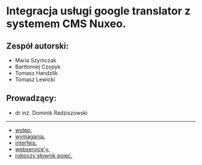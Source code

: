 # Integracja usługi google translator z systemem CMS Nuxeo. #



## Zespół autorski: ##

  * Maria Szymczak
  * Bartłomiej Czopyk
  * Tomasz Handzlik
  * Tomasz Lewicki

## Prowadzący: ##

  * dr inż. Dominik Radziszowski


---


  * [wstęp.](http://code.google.com/p/iosr-nuxeo/wiki/Wstep)
  * [wymagania.](http://code.google.com/p/iosr-nuxeo/wiki/Wymagania)
  * [interfejs.](http://code.google.com/p/iosr-nuxeo/wiki/Interfejs)
  * [webservice'y.](http://code.google.com/p/iosr-nuxeo/wiki/Webservice)
  * [roboczy słownik pojęć.](http://code.google.com/p/iosr-nuxeo/wiki/Slownik)